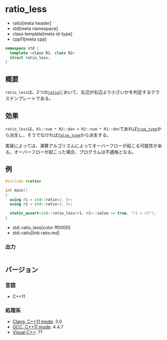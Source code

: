 # ratio_less
* ratio[meta header]
* std[meta namespace]
* class template[meta id-type]
* cpp11[meta cpp]

```cpp
namespace std {
  template <class R1, class R2>
  struct ratio_less;
}
```

## 概要
`ratio_less`は、2つの[`ratio`](ratio.md)において、左辺が右辺より小さいかを判定するクラステンプレートである。


## 効果
`ratio_less`は、`R1::num * R2::den < R2::num * R1::den`であれば[`true_type`](/reference/type_traits/true_type.md)から派生し、そうでなければ[`false_type`](/reference/type_traits/false_type.md)から派生する。

実装によっては、演算アルゴリズムによってオーバーフローが起こる可能性がある。オーバーフローが起こった場合、プログラムは不適格となる。


## 例
```cpp
#include <ratio>

int main()
{
  using r1 = std::ratio<2, 5>;
  using r2 = std::ratio<3, 5>;

  static_assert(std::ratio_less<r1, r2>::value == true, "r1 < r2");
}
```
* std::ratio_less[color ff0000]
* std::ratio[link ratio.md]

### 出力
```
```

## バージョン
### 言語
- C++11

### 処理系
- [Clang, C++11 mode](/implementation.md#clang): 3.0
- [GCC, C++11 mode](/implementation.md#gcc): 4.4.7
- [Visual C++](/implementation.md#visual_cpp): ??


